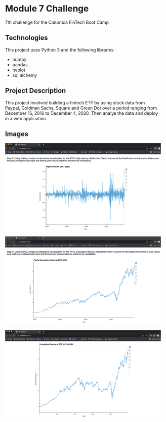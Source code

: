 # Module 7 Challenge 

7th challenge for the Columbia FinTech Boot Camp

## Technologies

This project uses Python 3 and the following libraries:
    
* numpy
* pandas
* hvplot
* sql alchemy

## Project Description

This project involved building a fintech ETF by using stock data from Paypal, Goldman Sachs, Square and Green Dot over a period ranging from December 16, 2016 to December 4, 2020. Then analye the data and deploy in a web application.  

## Images
![First Graph](/Images/Screenshot%202022-12-05%20at%205.19.04%20PM.png)

![Second Graph](/Images/Screenshot%202022-12-05%20at%205.21.10%20PM.png)

![Final Graph](/Images/Screenshot%202022-12-05%20at%205.52.53%20PM.png)